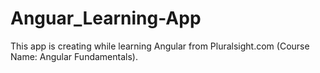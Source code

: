 # Anguar_Learning-App

This app is creating while learning Angular from Pluralsight.com (Course Name: Angular Fundamentals).
